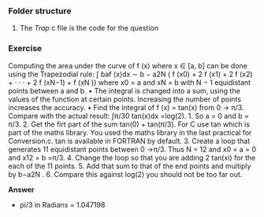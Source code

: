 ### Folder structure
1. The *Trap* c file is the code for the question
    
### Exercise

Computing the area under the curve of f (x) where x ∈ [a, b] can be done using the Trapezodial
rule: ∫ baf (x)dx ∼ b − a2N ( f (x0) + 2 f (x1) + 2 f (x2) + · · · + 2 f (xN−1) + f (xN ))
where x0 = a and xN = b with N − 1 equidistant points between a and b.
• The integral is changed into a sum, using the values of the function at certain points. Increasing the number of points increases the accuracy.
• Find the integral of f (x) = tan(x) from 0 → π/3. Compare with the actual result: ∫π/30 tan(x)dx =log(2).
    1. So a = 0 and b = π/3.
    2. Get the firt part of the sum tan(0) + tan(π/3). For C use tan which is part of the maths library. You used the maths library in the last practical for Conversion.c. tan is available in FORTRAN by default.
    3. Create a loop that generates 11 equidistant points between 0 →π/3. Thus N = 12 and x0 = a = 0 and x12 = b =π/3.
    4. Change the loop so that you are adding 2 tan(xi) for the each of the 11 points.
    5. Add that sum to that of the end points and multiply by b−a2N .
    6. Compare this against log(2) you should not be too far out.

**Answer**
- pi/3 in Radians = 1.047198